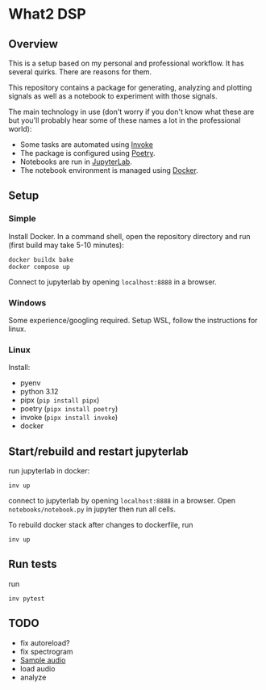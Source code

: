 # What2 DSP

## Overview

This is a setup based on my personal and
professional workflow. It has several quirks.
There are reasons for them.

This repository contains a package for generating,
analyzing and plotting signals as well
as a notebook to experiment with those
signals.

The main technology in use (don't worry if you don't know what these are but you'll probably hear some of these names a lot in the professional world):

* Some tasks are automated using [Invoke](https://www.pyinvoke.org/)
* The package is configured using [Poetry](https://python-poetry.org/).
* Notebooks are run in [JupyterLab](https://jupyterlab.readthedocs.io/en/latest/).
* The notebook environment is managed using [Docker](https://www.docker.com/).

## Setup

### Simple

Install Docker. In a command shell,
open the repository directory and run
(first build may take 5-10 minutes):
```
docker buildx bake
docker compose up
```
Connect to jupyterlab by opening `localhost:8888`
in a browser.

### Windows

Some experience/googling required.
Setup WSL, follow the instructions for linux.

### Linux

Install:
* pyenv
* python 3.12
* pipx (`pip install pipx`)
* poetry (`pipx install poetry`)
* invoke (`pipx install invoke`)
* docker

## Start/rebuild and restart jupyterlab

run jupyterlab in docker:
```
inv up
```

connect to jupyterlab by opening `localhost:8888`
in a browser.
Open `notebooks/notebook.py` in jupyter then run all cells.

To rebuild docker stack after changes to dockerfile,
run
```
inv up
```

## Run tests

run
```
inv pytest
```

## TODO

* fix autoreload?
* fix spectrogram
* [Sample audio](https://www2.cs.uic.edu/~i101/SoundFiles/)
* load audio
* analyze
